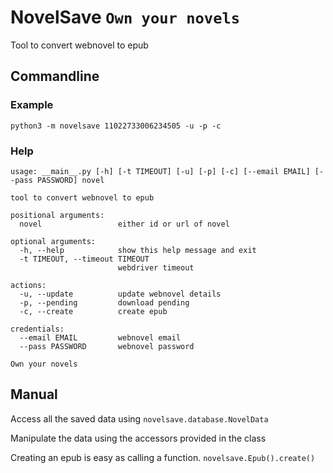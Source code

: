 # NovelSave `Own your novels`

Tool to convert webnovel to epub

## Commandline

### Example
```
python3 -m novelsave 11022733006234505 -u -p -c
```

### Help

```batch
usage: __main__.py [-h] [-t TIMEOUT] [-u] [-p] [-c] [--email EMAIL] [--pass PASSWORD] novel

tool to convert webnovel to epub

positional arguments:
  novel                 either id or url of novel

optional arguments:
  -h, --help            show this help message and exit
  -t TIMEOUT, --timeout TIMEOUT
                        webdriver timeout

actions:
  -u, --update          update webnovel details
  -p, --pending         download pending
  -c, --create          create epub

credentials:
  --email EMAIL         webnovel email
  --pass PASSWORD       webnovel password

Own your novels
```

## Manual

Access all the saved data using `novelsave.database.NovelData`

Manipulate the data using the accessors provided in the class

Creating an epub is easy as calling a function. `novelsave.Epub().create()`